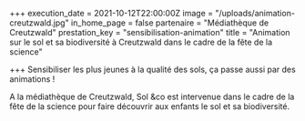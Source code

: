 +++
execution_date = 2021-10-12T22:00:00Z
image = "/uploads/animation-creutzwald.jpg"
in_home_page = false
partenaire = "Médiathèque de Creutzwald"
prestation_key = "sensibilisation-animation"
title = "Animation sur le sol et sa biodiversité à Creutzwald dans le cadre de la fête de la science"

+++
Sensibiliser les plus jeunes à la qualité des sols, ça passe aussi par des animations !

A la médiathèque de Creutzwald, Sol &co est intervenue dans le cadre de la fête de la science pour faire découvrir aux enfants le sol et sa biodiversité.